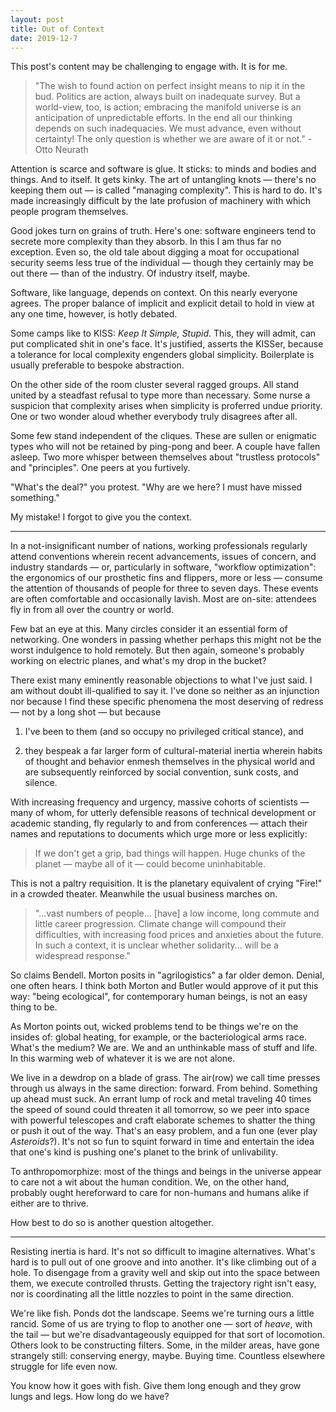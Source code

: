 ```yaml
---
layout: post
title: Out of Context
date: 2019-12-7
---
```


<div class="alert alert-warning" role="alert">
This post's content may be challenging to engage with. It is for me.
</div>

> "The wish to found action on perfect insight means to nip it in the bud. Politics are action, always built on inadequate survey. But a world-view, too, is action; embracing the manifold universe is an anticipation of unpredictable efforts. In the end all our thinking depends on such inadequacies. We must advance, even without certainty! The only question is whether we are aware of it or not." - Otto Neurath

Attention is scarce and software is glue. It sticks: to minds and bodies and things. And to itself. It gets kinky. The art of untangling knots &mdash; there's no keeping them out &mdash; is called "managing complexity". This is hard to do. It's made increasingly difficult by the late profusion of machinery with which people program themselves.

Good jokes turn on grains of truth. Here's one: software engineers tend to secrete more complexity than they absorb. In this I am thus far no exception. Even so, the old tale about digging a moat for occupational security seems less true of the individual &mdash; though they certainly may be out there &mdash; than of the industry. Of industry itself, maybe.

Software, like language, depends on context. On this nearly everyone agrees. The proper balance of implicit and explicit detail to hold in view at any one time, however, is hotly debated.

Some camps like to KISS: *Keep It Simple, Stupid*. This, they will admit, can put complicated shit in one's face. It's justified, asserts the KISSer, because a tolerance for local complexity engenders global simplicity. Boilerplate is usually preferable to bespoke abstraction.

On the other side of the room cluster several ragged groups. All stand united by a steadfast refusal to type more than necessary. Some nurse a suspicion that complexity arises when simplicity is proferred undue priority. One or two wonder aloud whether everybody truly disagrees after all.

Some few stand independent of the cliques. These are sullen or enigmatic types who will not be retained by ping-pong and beer. A couple have fallen asleep. Two more whisper between themselves about "trustless protocols" and "principles". One peers at you furtively.

"What's the deal?" you protest. "Why are we here? I must have missed something."

My mistake! I forgot to give you the context.

---

In a not-insignificant number of nations, working professionals regularly attend conventions wherein recent advancements, issues of concern, and industry standards &mdash; or, particularly in software, "workflow optimization": the ergonomics of our prosthetic fins and flippers, more or less &mdash; consume the attention of thousands of people for three to seven days. These events are often comfortable and occasionally lavish. Most are on-site: attendees fly in from all over the country or world.

Few bat an eye at this. Many circles consider it an essential form of networking. One wonders in passing whether perhaps this might not be the worst indulgence to hold remotely. But then again, someone's probably working on electric planes, and what's my drop in the bucket?

There exist many eminently reasonable objections to what I've just said. I am without doubt ill-qualified to say it. I've done so neither as an injunction nor because I find these specific phenomena the most deserving of redress &mdash; not by a long shot &mdash; but because

1. I've been to them (and so occupy no privileged critical stance), and

2. they bespeak a far larger form of cultural-material inertia wherein habits of thought and behavior enmesh themselves in the physical world and are subsequently reinforced by social convention, sunk costs, and silence.

With increasing frequency and urgency, massive cohorts of scientists &mdash; many of whom, for utterly defensible reasons of technical development or academic standing, fly regularly to and from conferences &mdash; attach their names and reputations to documents which urge more or less explicitly:

> If we don't get a grip, bad things will happen. Huge chunks of the planet &mdash; maybe all of it &mdash; could become uninhabitable.

This is not a paltry requisition. It is the planetary equivalent of crying "Fire!" in a crowded theater. Meanwhile the usual business marches on.

> "...vast numbers of people... [have] a low income, long commute and little career progression. Climate change will compound their difficulties, with increasing food prices and anxieties about the future. In such a context, it is unclear whether solidarity... will be a widespread response."

So claims Bendell. Morton posits in "agrilogistics" a far older demon. Denial, one often hears. I think both Morton and Butler would approve of it put this way: "being ecological", for contemporary human beings, is not an easy thing to be.

As Morton points out, wicked problems tend to be things we're on the insides of: global heating, for example, or the bacteriological arms race. What's the medium? We are. We and an unthinkable mass of stuff and life. In this warming web of whatever it is we are not alone.

We live in a dewdrop on a blade of grass. The air(row) we call time presses through us always in the same direction: forward. From behind. Something up ahead must suck. An errant lump of rock and metal traveling 40 times the speed of sound could threaten it all tomorrow, so we peer into space with powerful telescopes and craft elaborate schemes to shatter the thing or push it out of the way. That's an easy problem, and a fun one (ever play *Asteroids*?). It's not so fun to squint forward in time and entertain the idea that one's kind is pushing one's planet to the brink of unlivability.

To anthropomorphize: most of the things and beings in the universe appear to care not a wit about the human condition. We, on the other hand, probably ought hereforward to care for non-humans and humans alike if either are to thrive.

How best to do so is another question altogether.

---

Resisting inertia is hard. It's not so difficult to imagine alternatives. What's hard is to pull out of one groove and into another. It's like climbing out of a hole. To disengage from a gravity well and skip out into the space between them, we execute controlled thrusts. Getting the trajectory right isn't easy, nor is coordinating all the little nozzles to point in the same direction.

We're like fish. Ponds dot the landscape. Seems we're turning ours a little rancid. Some of us are trying to flop to another one &mdash; sort of *heave*, with the tail &mdash; but we're disadvantageously equipped for that sort of locomotion. Others look to be constructing filters. Some, in the milder areas, have gone strangely still: conserving energy, maybe. Buying time. Countless elsewhere struggle for life even now.

You know how it goes with fish. Give them long enough and they grow lungs and legs. How long do we have?
